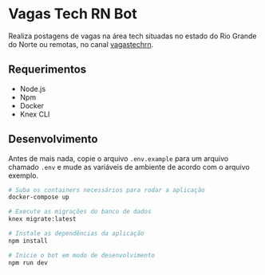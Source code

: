 # Vagas Tech RN Bot

Realiza postagens de vagas na área tech situadas no estado do Rio Grande do Norte ou remotas, no canal [vagastechrn](https://t.me/s/vagastechrn).

## Requerimentos

- Node.js
- Npm
- Docker
- Knex CLI

## Desenvolvimento

Antes de mais nada, copie o arquivo `.env.example` para um arquivo chamado `.env` e mude as variáveis de ambiente de acordo com o arquivo exemplo.

```sh
# Suba os containers necessários para rodar a aplicação
docker-compose up

# Execute as migrações do banco de dados
knex migrate:latest

# Instale as dependências da aplicação
npm install

# Inicie o bot em modo de desenvolvimento
npm run dev
```
